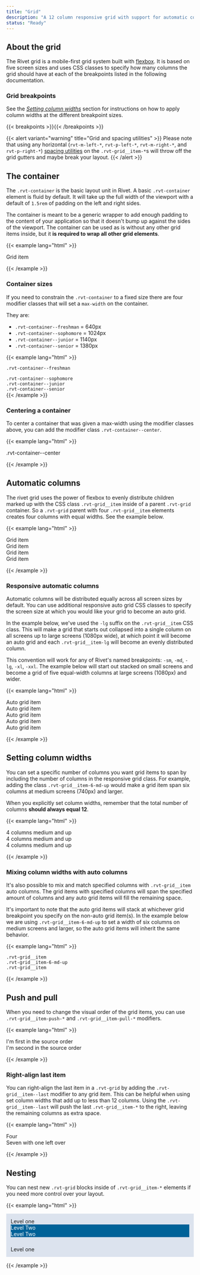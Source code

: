 ```yaml
---
title: "Grid"
description: "A 12 column responsive grid with support for automatic columns that makes it easy to lay out your application."
status: "Ready"
---
```


## About the grid
The Rivet grid is a mobile-first grid system built with [flexbox](https://www.w3.org/TR/css-flexbox-1/). It is based on five screen sizes and uses CSS classes to specify how many columns the grid should have at each of the breakpoints listed in the following documentation. 

### Grid breakpoints
See the [_Setting column widths_](#setting-column-widths) section for instructions on how to apply column widths at the different breakpoint sizes.

{{< breakpoints >}}{{< /breakpoints >}}

{{< alert variant="warning" title="Grid and spacing utilities" >}}
Please note that using any horizontal (`rvt-m-left-*`, `rvt-p-left-*`, `rvt-m-right-*`, and `rvt-p-right-*`) [spacing utilities](../spacing) on the `.rvt-grid__item-*`s will throw off the grid gutters and maybe break your layout.
{{< /alert >}}

## The container
The `.rvt-container` is the basic layout unit in Rivet. A basic `.rvt-container` element is fluid by default. It will take up the full width of the viewport with a default of `1.5rem` of padding on the left and right sides.

The container is meant to be a generic wrapper to add enough padding to the content of your application so that it doesn't bump up against the sides of the viewport. The container can be used as is without any other grid items inside, but it **is required to wrap all other grid elements**.

{{< example lang="html" >}}<div class="rvt-container">
    <div class="rvt-grid">
        <div class="rvt-grid__item">
            <span>Grid item</span>
        </div>
    </div>
</div>
{{< /example >}}

### Container sizes
If you need to constrain the `.rvt-container` to a fixed size there are four modifier classes that will set a `max-width` on the container.

They are:

- `.rvt-container--freshman` = 640px
- `.rvt-container--sophomore` = 1024px
- `.rvt-container--junior` = 1140px
- `.rvt-container--senior` = 1380px

{{< example lang="html" >}}<div class="rvt-container rvt-container--freshman">
    <div class="rvt-grid">
        <div class="rvt-grid__item"><span><code>.rvt-container--freshman</code></span></div>
    </div>
</div>
<div class="rvt-container rvt-container--sophomore">
    <div class="rvt-grid">
        <div class="rvt-grid__item"><span><code>.rvt-container--sophomore</code></span></div>
    </div>
</div>
<div class="rvt-container rvt-container--junior">
    <div class="rvt-grid">
        <div class="rvt-grid__item"><span><code>.rvt-container--junior</code></span></div>
    </div>
</div>
<div class="rvt-container rvt-container--senior">
    <div class="rvt-grid">
        <div class="rvt-grid__item"><span><code>.rvt-container--senior</code></span></div>
    </div>
</div>
{{< /example >}}

### Centering a container
To center a container that was given a max-width using the modifier classes above, you can add the modifier class `.rvt-container--center`.

{{< example lang="html" >}}<div class="rvt-container rvt-container--freshman rvt-container--center">
    <div class="rvt-grid">
        <div class="rvt-grid__item">
            <span>.rvt-container--center</span>
        </div>
    </div>
</div>
{{< /example >}}

## Automatic columns
The rivet grid uses the power of flexbox to evenly distribute children marked up with the CSS class `.rvt-grid__item` inside of a parent `.rvt-grid`  container. So a `.rvt-grid` parent with four `.rvt-grid__item` elements creates four columns with equal widths. See the example below.

{{< example lang="html" >}}<div class="rvt-container">
    <div class="rvt-grid">
        <div class="rvt-grid__item">
            <span>Grid item</span>
        </div>
        <div class="rvt-grid__item">
            <span>Grid item</span>
        </div>
        <div class="rvt-grid__item">
            <span>Grid item</span>
        </div>
        <div class="rvt-grid__item">
            <span>Grid item</span>
        </div>
    </div>
</div>
{{< /example >}}

### Responsive automatic columns
Automatic columns will be distributed equally across all screen sizes by default. You can use additional responsive auto grid CSS classes to specify the screen size at which you would like your grid to become an auto grid.

In the example below, we've used the `-lg` suffix on the `.rvt-grid__item` CSS class. This will make a grid that starts out collapsed into a single column on all screens up to large screens (1080px wide), at which point it will become an auto grid and each `.rvt-grid__item-lg` will become an evenly distributed column.

This convention will work for any of Rivet's named breakpoints: `-sm`, `-md`, `-lg`, `-xl`, `-xxl`. The example below will start out stacked on small screens and become a grid of five equal-width columns at large screens (1080px) and wider.

{{< example lang="html" >}}<div class="rvt-container">
    <div class="rvt-grid">
        <div class="rvt-grid__item-lg">
            <span>Auto grid item</span>
        </div>
        <div class="rvt-grid__item-lg">
            <span>Auto grid item</span>
        </div>
        <div class="rvt-grid__item-lg">
            <span>Auto grid item</span>
        </div>
        <div class="rvt-grid__item-lg">
            <span>Auto grid item</span>
        </div>
        <div class="rvt-grid__item-lg">
            <span>Auto grid item</span>
        </div>
    </div>
</div>
{{< /example >}}

## Setting column widths

You can set a specific number of columns you want grid items to span by including the number of columns in the responsive grid class. For example, adding the class `.rvt-grid__item-6-md-up` would make a grid item span six columns at medium screens (740px) and larger.

When you explicitly set column widths, remember that the total number of columns **should always equal 12**.

{{< example lang="html" >}}<div class="rvt-container rvt-container--junior rvt-container--center">
    <div class="rvt-grid">
        <div class="rvt-grid__item-4-md-up">
            <span>4 columns medium and up</span>
        </div>
        <div class="rvt-grid__item-4-md-up">
            <span>4 columns medium and up</span>
        </div>
        <div class="rvt-grid__item-4-md-up">
            <span>4 columns medium and up</span>
        </div>
    </div>
</div>
{{< /example >}}

### Mixing column widths with auto columns
It's also possible to mix and match specified columns with `.rvt-grid__item` auto columns. The grid items with specified columns will span the specified amount of columns and any auto grid items will fill the remaining space.

It's important to note that the auto grid items will stack at whichever grid breakpoint you specify on the non-auto grid item(s). In the example below we are using `.rvt-grid__item-6-md-up` to set a width of six columns on medium screens and larger, so the auto grid items will inherit the same behavior.

{{< example lang="html" >}}<div class="rvt-container">
    <div class="rvt-grid">
        <div class="rvt-grid__item">
            <span><code>.rvt-grid__item</code></span>
        </div>
        <div class="rvt-grid__item-6-md-up">
            <span><code>.rvt-grid__item-6-md-up</code></span>
        </div>
        <div class="rvt-grid__item">
            <span><code>.rvt-grid__item</code></span>
        </div>
    </div>
</div>
{{< /example >}}

## Push and pull
When you need to change the visual order of the grid items, you can use `.rvt-grid__item-push-*` and `.rvt-grid__item-pull-*` modifiers.

{{< example lang="html" >}}<div class="rvt-container">
    <div class="rvt-grid">
        <div class="rvt-grid__item-4-md-up rvt-grid__item-push-8-md">
            <span>I'm first in the source order</span>
        </div>
        <div class="rvt-grid__item-8-md-up rvt-grid__item-pull-4-md">
            <span>I'm second in the source order</span>
        </div>
    </div>
</div>
{{< /example >}}

### Right-align last item
You can right-align the last item in a `.rvt-grid` by adding the `.rvt-grid__item--last` modifier to any grid item. This can be helpful when using set column widths that add up to less than 12 columns. Using the `.rvt-grid__item--last` will push the last `.rvt-grid__item-*` to the right, leaving the remaining columns as extra space.

{{< example lang="html" >}}<div class="rvt-container">
    <div class="rvt-grid">
        <div class="rvt-grid__item-4-sm-up">
            <span>Four</span>
        </div>
        <div class="rvt-grid__item-7-sm-up rvt-grid__item--last">
            <span>Seven with one left over</span>
        </div>
    </div>
</div>
{{< /example >}}

## Nesting
You can nest new `.rvt-grid` blocks inside of `.rvt-grid__item-*` elements if you need more control over your layout.

{{< example lang="html" >}}<div class="rvt-container">
    <div class="rvt-grid">
        <div class="rvt-grid__item-7-md-up rvt-grid__item-9-lg-up">
            <div style="background-color: #dce3ee; padding: .75rem;">
                Level one
                <div class="rvt-grid">
                    <div class="rvt-grid__item-7-md-up rvt-grid__item-9-lg-up">
                        <div style="background-color: #006298; color: #fff;">
                            Level Two
                        </div>
                    </div>
                    <div class="rvt-grid__item-5-md-up rvt-grid__item-3-lg-up">
                        <div style="background-color: #006298; color: #fff;">Level Two</div>
                    </div>
                </div>
            </div>
        </div>
        <div class="rvt-grid__item-5-md-up rvt-grid__item-3-lg-up">
            <div style="background-color: #dce3ee; padding: .75rem;">
                Level one
            </div>
        </div>
    </div>
</div>
{{< /example >}}
